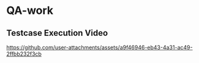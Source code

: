 # QA-work
## Testcase Execution Video

https://github.com/user-attachments/assets/a9f46946-eb43-4a31-ac49-2ffbb232f3cb
